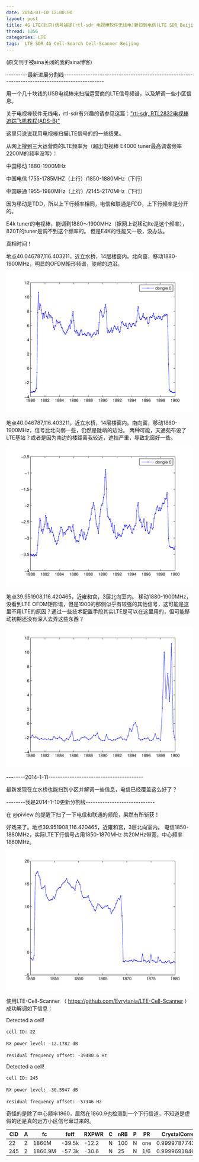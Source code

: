 ```yaml
---
date: 2014-01-10 12:00:00
layout: post
title: 4G LTE(北京)信号捕捉(rtl-sdr 电视棒软件无线电)新扫到电信(LTE SDR Beijing)
thread: 1356
categories: LTE
tags:  LTE SDR 4G Cell-Search Cell-Scanner Beijing
---
```


(原文刊于被sina关闭的我的sina博客)

---------最新进展分割线-----------------------------------------------------------------------------------------------

用一个几十块钱的USB电视棒来扫描运营商的LTE信号频谱，以及解调一些小区信息。

关于电视棒软件无线电，rtl-sdr有兴趣的请参见这篇：["rtl-sdr, RTL2832电视棒追踪飞机教程(ADS-B)"](link)

这里只说说我用电视棒扫描LTE信号的的一些结果。

从网上搜到三大运营商的LTE频率为（超出电视棒 E4000 tuner最高调谐频率2200M的频率没写）：

中国移动 1880-1900MHz

中国电信 1755-1785MHZ（上行）/1850-1880MHz（下行）

中国联通 1955-1980MHz（上行）/2145-2170MHz（下行）

因为移动是TDD，所以上下行频率相同，电信和联通是FDD，上下行频率是分开的。

E4k tuner的电视棒，能调到1880～1900MHz（据网上说移动lte是这个频率），820T的tuner是调不到这个频率的。
但是E4K的性能又一般，没办法。

真相时间！

地点40.046787,116.403211，近立水桥，14层楼窗内。北向窗，移动1880-1900MHz，明显的OFDM矩形频谱，陡峭的边沿。

![](../media/lishuiqiao-north.png)

地点40.046787,116.403211，近立水桥，14层楼窗内。南向窗，移动1880-1900MHz，信号比北向弱一些，仍然是陡峭的边沿。
两种可能，天通苑布设了LTE基站？或者是因为南边的楼距离我较近，遮挡严重，导致北窗好一些。

![](../media/lishuiqiao-south.png)

地点39.951908,116.420465，近雍和宫，3层北向室内。
移动1880-1900MHz，没看到LTE OFDM矩形谱，但是1900的那侧似乎有较强的其他信号，这可能是这里不用LTE的原因？通过一些技术配置手段其实LTE是可以在这里用的，但可能移动初期还没有深入去弄这些东西？

![](../media/yonghegong_auto_gain_1880_1900.png)

--------2014-1-11----------------------------------------

最新发现在立水桥也能扫到小区并解调一些信息，电信已经覆盖这么好了？
  
--------我是2014-1-10更新分割线-----------------------------

在 @piview 的提醒下扫了一下电信和联通的频段，果然有所斩获！

好戏来了。地点39.951908,116.420465，近雍和宫，3层北向室内。
电信1850-1880MHz，实际LTE下行信号占用1850-1870MHz 共20MHz带宽，中心频率1860MHz。

![](../media/yonghegong_auto_gain_1850_1880.png)

使用LTE-Cell-Scanner （ https://github.com/Evrytania/LTE-Cell-Scanner ）成功解调如下信息：

  Detected a cell!
  
    cell ID: 22
    
    RX power level: -12.1782 dB
    
    residual frequency offset: -39480.6 Hz
    
  Detected a cell!
  
    cell ID: 245
    
    RX power level: -30.5947 dB
    
    residual frequency offset: -57346 Hz

奇怪的是除了中心频率1860，居然在1860.9也检测到一个下行信道，不知道是虚假的还是真的远方小区信号窜过来的。

CID|A|fc|foff|RXPWR|C|nRB|P|PR|CrystalCorrectionFactor
---|-|--|----|-----|-|---|-|--|------------------------
22|2|1860M|-39.5k|-12.2|N|100|N|one|0.99997877433266058045
245|2|1860.9M|-57.3k|-30.6|N|25|N|1/6|0.99996918467920425933
  
